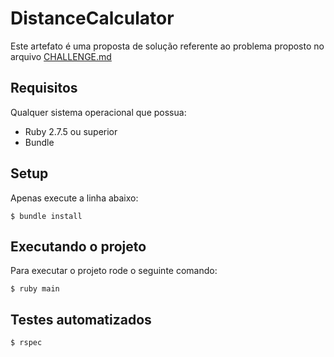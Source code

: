 # DistanceCalculator
Este artefato é uma proposta de solução referente ao problema proposto no arquivo [CHALLENGE.md](CHALLENGE.md)

## Requisitos
Qualquer sistema operacional que possua:
- Ruby 2.7.5 ou superior
- Bundle

## Setup
Apenas execute a linha abaixo:
```
$ bundle install
```

## Executando o projeto
Para executar o projeto rode o seguinte comando:
```
$ ruby main
```

## Testes automatizados
```
$ rspec
```
